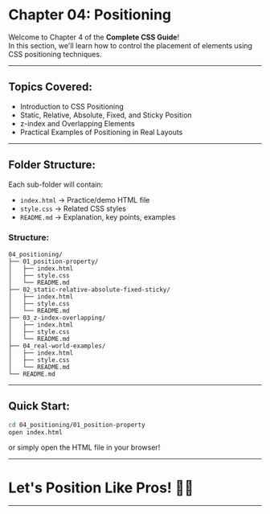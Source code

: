 # Chapter 04: Positioning

Welcome to Chapter 4 of the **Complete CSS Guide**!  
In this section, we'll learn how to control the placement of elements using CSS positioning techniques.

---

## Topics Covered:

- Introduction to CSS Positioning
- Static, Relative, Absolute, Fixed, and Sticky Position
- z-index and Overlapping Elements
- Practical Examples of Positioning in Real Layouts

---

## Folder Structure:

Each sub-folder will contain:

- `index.html` → Practice/demo HTML file
- `style.css` → Related CSS styles
- `README.md` → Explanation, key points, examples

### Structure:

```
04_positioning/
├── 01_position-property/
│   ├── index.html
│   ├── style.css
│   └── README.md
├── 02_static-relative-absolute-fixed-sticky/
│   ├── index.html
│   ├── style.css
│   └── README.md
├── 03_z-index-overlapping/
│   ├── index.html
│   ├── style.css
│   └── README.md
├── 04_real-world-examples/
│   ├── index.html
│   ├── style.css
│   └── README.md
└── README.md
```

---

## Quick Start:

```bash
cd 04_positioning/01_position-property
open index.html
```

or simply open the HTML file in your browser!

---

# Let's Position Like Pros! 🎯✨

---
